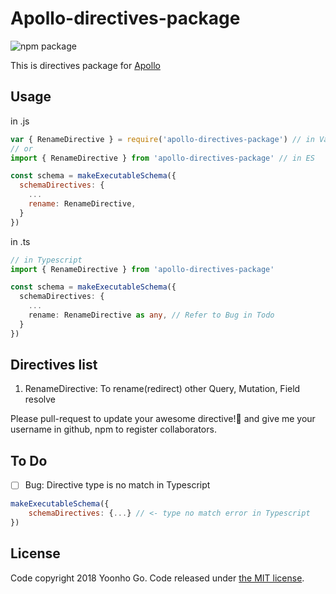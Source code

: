 # Apollo-directives-package

![npm package](https://img.shields.io/badge/npm%20package-1.0.9-brightgreen.svg)

This is directives package for [Apollo](https://www.apollographql.com/)

## Usage
in .js
```js
var { RenameDirective } = require('apollo-directives-package') // in VanillaJS(javascript)
// or
import { RenameDirective } from 'apollo-directives-package' // in ES

const schema = makeExecutableSchema({
  schemaDirectives: {
    ...
    rename: RenameDirective,
  }
})
```

in .ts
```typescript
// in Typescript
import { RenameDirective } from 'apollo-directives-package'

const schema = makeExecutableSchema({
  schemaDirectives: {
    ...
    rename: RenameDirective as any, // Refer to Bug in Todo
  }
})
```

## Directives list

1. RenameDirective: To rename(redirect) other Query, Mutation, Field resolve

Please pull-request to update your awesome directive!🤩 and give me your username in github, npm to register collaborators.



## To Do
- [ ] Bug: Directive type is no match in Typescript
```js
makeExecutableSchema({
    schemaDirectives: {...} // <- type no match error in Typescript
})
```



## License

Code copyright 2018 Yoonho Go. Code released under [the MIT license](https://github.com/jgthms/bulma/blob/master/LICENSE).